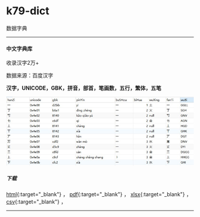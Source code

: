 # k79-dict
数据字典

****
#### 中文字典库
 
 收录汉字2万+ 
 
 数据来源：百度汉字
 
**汉字，UNICODE，GBK，拼音，部首，笔画数，五行，繁体，五笔**

![](https://github.com/a-fat-k79/IMG/blob/master/k79-dict/chinese_dic.jpg)

##### 下载

[html](https://a-fat-k79.github.io/IMG/k79-dict/chinese_dictionary.html){:target="_blank"} ， 
[pdf](https://a-fat-k79.github.io/IMG/k79-dict/chinese_dictionary.pdf){:target="_blank"} ， 
[xlsx](https://a-fat-k79.github.io/IMG/k79-dict/chinese_dictionary.xlsx){:target="_blank"} ， 
[csv](https://a-fat-k79.github.io/IMG/k79-dict/chinese_dictionary.csv){:target="_blank"} ， 

****
